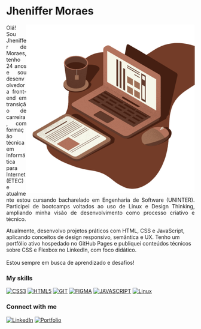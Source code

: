 

<h1>Jheniffer Moraes</h1>
<img align="right" alt="Vetor by Jheniffer Moraes" height="450" src="computer.png">

<p align="justify">Olá! Sou Jheniffer de Moraes, tenho 24 anos e sou desenvolvedora front-end em transição de carreira, com formação técnica em Informática para Internet (ETEC) e atualmente estou cursando bacharelado em Engenharia de Software (UNINTER). Participei de bootcamps voltados ao uso de Linux e Design Thinking, ampliando minha visão de desenvolvimento como processo criativo e técnico.

Atualmente, desenvolvo projetos práticos com HTML, CSS e JavaScript, aplicando conceitos de design responsivo, semântica e UX. Tenho um portfólio ativo hospedado no GitHub Pages e publiquei conteúdos técnicos sobre CSS e Flexbox no LinkedIn, com foco didático. 
<br>
<br>
Estou sempre em busca de aprendizado e desafios!</p>

### My skills
[![CSS3](https://img.shields.io/badge/-css3-451f12?style=for-the-badge&logo=css&logoColor=fff&color:000)]()
[![HTML5](https://img.shields.io/badge/-html5-451f12?style=for-the-badge&logo=html5&logoColor=fff&color:000)]()
[![GIT](https://img.shields.io/badge/-git-451f12?style=for-the-badge&logo=git&logoColor=fff&color:000)]()
[![FIGMA](https://img.shields.io/badge/-figma-451f12?style=for-the-badge&logo=figma&logoColor=fff&color:000)]()
[![JAVASCRIPT](https://img.shields.io/badge/-javascript-451f12?style=for-the-badge&logo=javascript&logoColor=fff&color:000)]()
[![Linux](https://img.shields.io/badge/-linux-451f12?style=for-the-badge&logo=linux&logoColor=fff&color:FFF)]()

### Connect with me

[![LinkedIn](https://img.shields.io/badge/-LinkedIn-451f12?style=for-the-badge&logo=linkedin&logoColor=FF00F6&color:FFF)](https://www.linkedin.com/in/jheniffer-moraes/)
[![Portfolio](https://img.shields.io/badge/-Portfólio-451f12?style=for-the-badge&logo=Portfólio&logoColor=FF00F6&color:FFF)](https://jheniffermoraes.github.io/dio-portfolio/)





